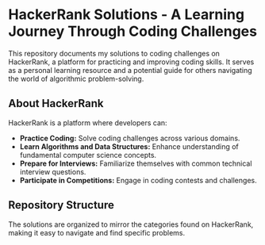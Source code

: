 # HackerRank Solutions - A Learning Journey Through Coding Challenges

This repository documents my solutions to coding challenges on HackerRank, a platform for practicing and improving coding skills. It serves as a personal learning resource and a potential guide for others navigating the world of algorithmic problem-solving.

## About HackerRank

HackerRank is a platform where developers can:

* **Practice Coding:** Solve coding challenges across various domains.
* **Learn Algorithms and Data Structures:** Enhance understanding of fundamental computer science concepts.
* **Prepare for Interviews:** Familiarize themselves with common technical interview questions.
* **Participate in Competitions:** Engage in coding contests and challenges.

## Repository Structure

The solutions are organized to mirror the categories found on HackerRank, making it easy to navigate and find specific problems.
